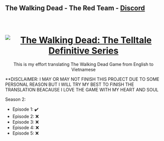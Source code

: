 ## The Walking Dead - The Red Team - [Discord](https://discord.gg/theredteam)
<h1 align="center">
  <br>
  <a href="https://store.steampowered.com/app/261030/The_Walking_Dead_Season_Two/"><img src="https://cdn.akamai.steamstatic.com/steam/apps/261030/header.jpg?t=1612901674" alt="The Walking Dead: The Telltale Definitive Series"></a>
</h1>
<p align="center">
  This is my effort translating The Walking Dead Game from English to Vietnamese
</p>

**DISCLAIMER: I MAY OR MAY NOT FINISH THIS PROJECT DUE TO SOME PERSONAL REASON BUT I WILL TRY MY BEST TO FINISH THE TRANSLATION BEACAUSE I LOVE THE GAME WITH MY HEART AND SOUL

Season 2:
- Episode 1: ✔️
- Episode 2: ❌
- Episode 3: ❌
- Episode 4: ❌
- Episode 5: ❌
